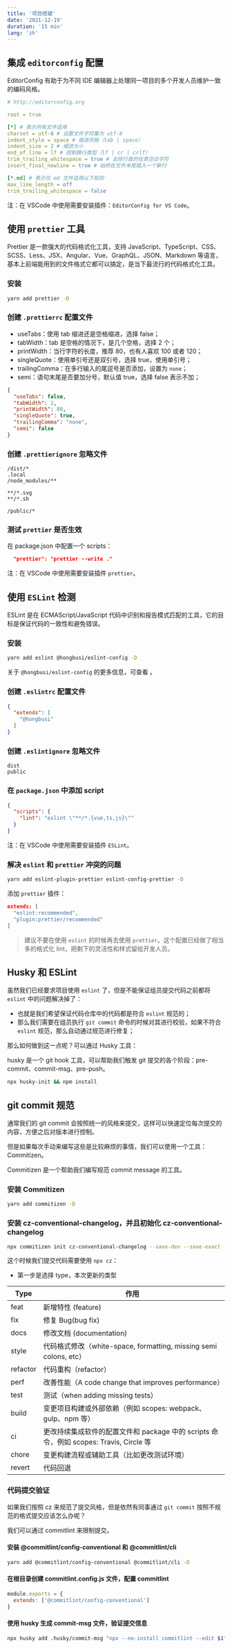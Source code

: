 ```yaml
---
title: '项目搭建'
date: '2021-12-19'
duration: '15 min'
lang: 'zh'
---
```


## 集成 `editorconfig` 配置

EditorConfig 有助于为不同 IDE 编辑器上处理同一项目的多个开发人员维护一致的编码风格。

``` yaml
# http://editorconfig.org

root = true

[*] # 表示所有文件适用
charset = utf-8 # 设置文件字符集为 utf-8
indent_style = space # 缩进风格（tab | space）
indent_size = 2 # 缩进大小
end_of_line = lf # 控制换行类型（lf | cr | crlf）
trim_trailing_whitespace = true # 去除行首的任意空白字符
insert_final_newline = true # 始终在文件末尾插入一个新行

[*.md] # 表示仅 md 文件适用以下规则
max_line_length = off
trim_trailing_whitespace = false
```

注：在 VSCode 中使用需要安装插件：`EditorConfig for VS Code`。

## 使用 `prettier` 工具

Prettier 是一款强大的代码格式化工具，支持 JavaScript、TypeScript、CSS、SCSS、Less、JSX、Angular、Vue、GraphQL、JSON、Markdown 等语言，基本上前端能用到的文件格式它都可以搞定，是当下最流行的代码格式化工具。

### 安装

``` bash
yarn add prettier -D
```

### 创建 `.prettierrc` 配置文件

* useTabs：使用 tab 缩进还是空格缩进，选择 false；
* tabWidth：tab 是空格的情况下，是几个空格，选择 2 个；
* printWidth：当行字符的长度，推荐 80，也有人喜欢 100 或者 120；
* singleQuote：使用单引号还是双引号，选择 true，使用单引号；
* trailingComma：在多行输入的尾逗号是否添加，设置为 `none`；
* semi：语句末尾是否要加分号，默认值 true，选择 false 表示不加；

``` json
{
  "useTabs": false,
  "tabWidth": 2,
  "printWidth": 80,
  "singleQuote": true,
  "trailingComma": "none",
  "semi": false
}
```

### 创建 `.prettierignore` 忽略文件

```
/dist/*
.local
/node_modules/**

**/*.svg
**/*.sh

/public/*
```

### 测试 `prettier` 是否生效

在 package.json 中配置一个 scripts：

``` json
  "prettier": "prettier --write ."
```

注：在 VSCode 中使用需要安装插件 `prettier`。

## 使用 `ESLint` 检测

ESLint 是在 ECMAScript/JavaScript 代码中识别和报告模式匹配的工具，它的目标是保证代码的一致性和避免错误。

### 安装

``` bash
yarn add eslint @hongbusi/eslint-config -D
```

关于 `@hongbusi/eslint-config` 的更多信息，可查看 <GitHubLink repo="Hongbusi/configs" />。

### 创建 `.eslintrc` 配置文件

``` json
{
  "extends": [
    "@hongbusi"
  ]
}
```

### 创建 `.eslintignore` 忽略文件

```
dist
public
```

### 在 `package.json` 中添加 script

``` json
{
  "scripts": {
    "lint": "eslint \"**/*.{vue,ts,js}\""
  }
}
```

注：在 VSCode 中使用需要安装插件 `ESLint`。

### 解决 `eslint` 和 `prettier` 冲突的问题

``` bash
yarn add eslint-plugin-prettier eslint-config-prettier -D
```

添加 `prettier` 插件：

``` json
extends: [
  "eslint:recommended",
  "plugin:prettier/recommended"
]
```

> 建议不要在使用 `eslint` 的时候再去使用 `prettier`。这个配置已经做了相当多的格式化 lint，把剩下的灵活性和样式留给开发人员。

## Husky 和 ESLint

虽然我们已经要求项目使用 `eslint` 了，但是不能保证组员提交代码之前都将 `eslint` 中的问题解决掉了：

* 也就是我们希望保证代码仓库中的代码都是符合 `eslint` 规范的；
* 那么我们需要在组员执行 `git commit` 命令的时候对其进行校验，如果不符合 `eslint` 规范，那么自动通过规范进行修复；

那么如何做到这一点呢？可以通过 Husky 工具：

husky 是一个 git hook 工具，可以帮助我们触发 git 提交的各个阶段：pre-commit、commit-msg、pre-push。

``` bash
npx husky-init && npm install
```
## git commit 规范

通常我们的 git commit 会按照统一的风格来提交，这样可以快速定位每次提交的内容，方便之后对版本进行控制。

但是如果每次手动来编写这些是比较麻烦的事情，我们可以使用一个工具：Commitizen。

Commitizen 是一个帮助我们编写规范 commit message 的工具。

### 安装 Commitizen

``` bash
yarn add commitizen -D
```

### 安装 cz-conventional-changelog，并且初始化 cz-conventional-changelog

``` bash
npx commitizen init cz-conventional-changelog --save-dev --save-exact
```

这个时候我们提交代码需要使用 `npx cz`：

* 第一步是选择 type，本次更新的类型

| Type     | 作用                                                         |
| -------- | ------------------------------------------------------------ |
| feat     | 新增特性 (feature)                                           |
| fix      | 修复 Bug(bug fix)                                            |
| docs     | 修改文档 (documentation)                                     |
| style    | 代码格式修改（white-space, formatting, missing semi colons, etc） |
| refactor | 代码重构（refactor）                                         |
| perf     | 改善性能（A code change that improves performance）          |
| test     | 测试（when adding missing tests）                              |
| build    | 变更项目构建或外部依赖（例如 scopes: webpack、gulp、npm 等） |
| ci       | 更改持续集成软件的配置文件和 package 中的 scripts 命令，例如 scopes: Travis, Circle 等 |
| chore    | 变更构建流程或辅助工具（比如更改测试环境）                     |
| revert   | 代码回退                                                     |

### 代码提交验证

如果我们按照 cz 来规范了提交风格，但是依然有同事通过 `git commit` 按照不规范的格式提交应该怎么办呢？

我们可以通过 commitlint 来限制提交。

#### 安装 @commitlint/config-conventional 和 @commitlint/cli

``` bash
yarn add @commitlint/config-conventional @commitlint/cli -D
```

#### 在根目录创建 commitlint.config.js 文件，配置 commitlint

``` js
module.exports = {
  extends: ['@commitlint/config-conventional']
}
```

#### 使用 husky 生成 commit-msg 文件，验证提交信息

``` bash
npx husky add .husky/commit-msg "npx --no-install commitlint --edit $1"
```
